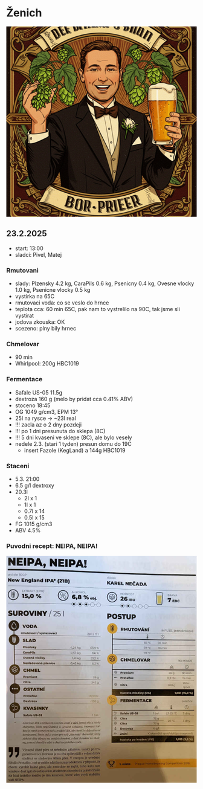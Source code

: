 # Ženich
![](./fig/zenich.png)

## 23.2.2025
  * start: 13:00
  * sladci: Pivel, Matej

### Rmutovani
  * slady: Plzensky 4.2 kg, CaraPils 0.6 kg, Psenicny 0.4 kg, Ovesne vlocky 1.0 kg, Psenicne vlocky 0.5 kg
  * vystirka na 65C
  * rmutovaci voda: co se veslo do hrnce
  * teplota cca: 60 min 65C, pak nam to vystrelilo na 90C, tak jsme sli vystirat
  * jodova zkouska: OK
  * scezeno: plny bily hrnec

### Chmelovar
  * 90 min
  * Whirlpool: 200g HBC1019

### Fermentace
  * Safale US-05 11.5g
  * dextroza 160 g (melo by pridat cca 0.41% ABV)
  * stoceno 18:45
  * OG 1049 g/cm3, EPM 13°
  * 25l na rysce -> ~23l real
  * !!! zacla az o 2 dny pozdeji
  * !!! po 1 dni presunuta do sklepa (8C)
  * !!! 5 dni kvaseni ve sklepe (8C), ale bylo vesely
  * nedele 2.3. (stari 1 tyden) presun domu do 19C
    * insert Fazole (KegLand) a 144g HBC1019

### Staceni
  * 5.3. 21:00
  * 6.5 g/l dextroxy
  * 20.3l
    * 2l x 1
    * 1l x 1
    * 0.7l x 14
    * 0.5l x 15
  * FG 1015 g/cm3
  * ABV 4.5%

### Puvodni recept: NEIPA, NEIPA!
![](./fig/ponozky.jpg)
